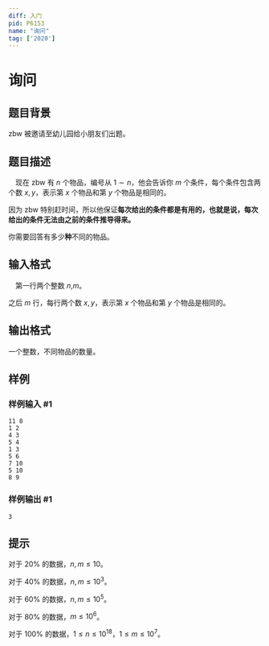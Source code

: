 ```yaml
---
diff: 入门
pid: P6153
name: "询问"
tag: ['2020']
---
```

# 询问
## 题目背景

 zbw 被邀请至幼儿园给小朋友们出题。
## 题目描述

　现在 zbw 有 $n$ 个物品，编号从 $1 \sim n$，他会告诉你 $m$ 个条件，每个条件包含两个数 $x,y$，表示第 $x$ 个物品和第 $y$ 个物品是相同的。

 因为 zbw 特别赶时间，所以他保证**每次给出的条件都是有用的，也就是说，每次给出的条件无法由之前的条件推导得来。**

你需要回答有多少**种**不同的物品。
## 输入格式

　第一行两个整数 $n$,$m$。

   之后 $m$ 行，每行两个数 $x,y$，表示第 $x$ 个物品和第 $y$ 个物品是相同的。
## 输出格式

一个整数，不同物品的数量。
## 样例

### 样例输入 #1
```
11 8 
1 2
4 3
5 4
1 3
5 6
7 10
5 10
8 9
```
### 样例输出 #1
```
3
```
## 提示

对于 $20\%$ 的数据，$n,m \le 10$。

对于 $40\%$ 的数据，$n,m \le 10^3$。

对于 $60\%$ 的数据，$n,m \le 10^5$。

对于 $80\%$ 的数据，$m \le 10^6$。

对于 $100\%$ 的数据，$1 \le n \le 10^{18}$，$1 \le m \le 10^7$。
